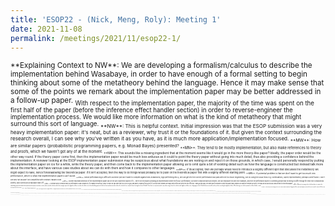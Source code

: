 ```yaml
---
title: 'ESOP22 - (Nick, Meng, Roly): Meeting 1'
date: 2021-11-08
permalink: /meetings/2021/11/esop22-1/
---
```

<sub>
**Explaining Context to NW**: We are developing a formalism/calculus to describe the implementation behind Wasabaye, in order to have enough of a formal setting to begin thinking about some of the metatheory behind the language. Hence it may make sense that some of the points we remark about the implementation paper may be better addressed in a follow-up paper.

<sub>
With respect to the implementation paper, the majority of the time was spent on the first half of the paper (before the inference effect handler section) in order to reverse-engineer the implementation process. We would like more information on what is the kind of metatheory that might surround this sort of language.

<sub>
**NW**: This is helpful context. Initial impression was that the ESOP submission was a very heavy implementation paper: it's neat, but as a reviewer, why trust it or the foundations of it. But given the context surrounding the research overall, I can see why you've written it as you have, as it is much more application/implementation focused.

<sub>
**MW**: How are similar papers (probabilistic programming papers, e.g. Monad Bayes) presented?

<sub>
**MN**: They tend to be mostly implementation, but also make references to theory and proofs, which we haven't got any of at the moment.

<sub>
**NW**: This sounds like a missing ingredient that at the moment seems like it would go in the more theory-like paper? Ideally, the paper order would be the other way round. If the theory paper come first, then the implementation paper would be much less arduous as it could to point the theory paper without going into much detail, thus also providing a confidence behind the implementation. A reviewer looking at the ESOP implementation paper submission may be suspicious about what foundations we are resting on and reject it on those grounds, in which case, I would personally respond by putting the implementation paper on ice for a while, write the theory paper, and then come back to the implementation paper allowing us to omit quite a bit of existing detail such as how the language is constructed but instead talk more about the interface, and have various case studies about we can do with them and how it compares to other languages.

<sub>
**RP**: If its accepted, then we perhaps would need to introduce a slightly different spin that discusses the metatheory we might expect to have, hence foreshadowing the theoretical paper. If it isn't accepted, then the way to do things would probably be to push on the theoretical paper first with a slightly different starting point.

<sub>
**MW**: A potential problem is that we don't want to get too much into performance, which is what real implementation papers can't avoid.

<sub>
**NW**: Whilst performancing is difficult to achieve (we don't want to compete against well-established, high performing PPLs), we can get into the correct performance ball park with not too much engineering, just by using the usual tricks e.g. continuations, cayley representation, perhaps some fusion. I don't see why we wouldn't be competitive with ordinary Haskell code.

<sub>
**RP**: Another important dimension of the implementation paper can be the user-experience aspect of it -- we're not necessarily providing an implementation where the focus is performance, but rather compositionality and models. We can emphasize this with nice examples, and then the performance aspect is something people may be willing to suffer through for these nice compositional benefits, which seems like a reasonable trade-off.

<sub>
**NW**: A reviewer which comments that our performance is bad compared to, for example tensorflow, is easy to rebut: we can state that this is not our goal, and want to establish first a proof-of-concept that reviewers are happy with before we invest time into efficiency. Taking a step back, the battle plan for what we do with the paper really depends on what the reviewers do with it. Perhaps we should discuss ideas behind the theoretical paper.

<sub>
**RP**: What we're trying to do in the formalism is capture the embedding approach behind the implementation paper; the idea is to describe a minimal calculus which has enough support for algebraic effects in order to be able to use the embedding approach that has been implemented, but where the calculus has a simpler formal setting than that of Haskell. Then there's a separate implicit step where we go from this calculus with algebraic effects into a language such as Haskell where we would need to pick an encoding for algebraic effects. We're basing our calculus primarily on Sam Lindley's work.

<sub>
**NW**: So the story you're trying to tell is not so much about modularity of algebraic effects, but what happens when we freeze on a specific subset of effects and try to specialise the calculus.

<sub>
**RP**: That's a fair way to characterise it.

<sub>
**NW**: Then this begs the question "why algebraic effects?". The algebraicity properties are obviously very nice for the predictability of the code, so this is one aspect.

<sub>
**RP**: This is where we don't have a clear picture. If we understood what the metatheory was that we wanted to establish, that would be help. What do you think in that approach?

<sub>
**NW**: From a sceptical point, be careful not to reinvent the algebraic effects wheel all over again but an impoverished version which is too specialised; then we would lose the whole point of algebraic effects. The point seems to be to have extensible and reinterpretable effects. The immutability is an important part of paper, so that's solid. If you're sacrificing on the modularity, that might not be so important if you don't think you're going to have to host a variety of new and different effects as you go.

<sub>
**RP**: Our formalism would like to have enough generality to support ideas such as modular inference algorithms which can be implemented by providing specialised effect handlers and potentially rewriting of the program to have specialised effects that weren't present in the original program.

**____________________________________________________________________**

<sub>
**MW**: What kind of properties are you imagining of the language?

<sub>
**NW**: So you're drawing random values, so we have randomisation going on. Another property is non-determinism -- will there be non-determinism going on i.e. are we choosing from different samples? The next question could be how will probability and non-determinism interact, which is a difficult question (probability and non-determinic choice do not necessarily distribute). True non-determinism is providing a set of possible worlds, any of which can be chosen. This is different from picking a certain world with a certain probability. With non-determinism, we could offer different interpretations of what this means, e.g. one could be "here are 4 different answers and I'm going to tell you what you get", another could be "here are 4 different answers and you get to choose which one you like". If we have probability as an effect working with non-determinism, suppose we pick a randomly distributed value from somewhere, the question then becomes "does this value propagate into the 4 different worlds, or do we need to draw 4 randomly distributed values from those different worlds?". The answer to this question depends on how we want to distribute our probability tree through non-determinism. That then opens up a lot of different avenues and applications - one example is efficiency for instance, e.g. "do we need to maintain 4 copies of the state, or is it enough to maintain one copy of the random value generator?". It could be that we want to do some concurrency in our language, in which case, how do we model that aspect. It could be that the model requires us to say "one of two things happens", and we're not sure which it is. It depends what kinds of problems we want to model. We could also talk about how probability interacts with state, and the same questions arise: once we've picked a random variable and we're modifying some kind of state, and then we pick another random variable, is there a dependency between the state and random variable or not, or is it that we have a global state on the outside and what goes on in the inside doesn't matter. Again, we're asking the same question of how does state distribute through probability.

<sub>
**RP**: Is this related to how monads distribute over each other?

<sub>
**NW**: Exactly, and that is connected to something we call "distributive laws" which are natural transformations between two different monads. So if we have the monad for probabilism and the monad for state, then can we identify the distributive laws: if we have state as `s` and probability as `p`, we're trying to distribute `s . p` to `p . s` or the other way round. Identifying that distributive law pins down the semantics that we're trying to give to algebraic effects. Another way to say that is, we can imagine different ways of implementing this; we can provide the handler for state and the handler for probability, and depending on the order which we execute these, we may end up changing the semantics of the program. Maybe the point is that we want to give the end user the choice of doing both of these things, or maybe we need a proof that shows it doesn't matter what they chose and so we can optimise things. These are all theoretical concerns that we need to dig into, and these are decisions that need to be made about how the language should behave.

<sub>
**RP**: If we had a distributive law between two effects, would this potentially establish that it didn't matter what order we did the handling in?

<sub>
**NW**: It's not that it doesn't matter, it's that it is determined what we want to do i.e. it specifies the behaviour between two effects. If the distributive law is one-way, then it specifies that something in particular will happen when we choose to execute one particular handler after another. If the distributive law is an isomorphism, then we can distribute the handlers either way, in other words executing one handler followed by the other doesn't change the semantics because isomorphically it is the same thing. These are the kind of observations that we need to make, for example, what happens when we raise exceptions inside a probabilistic world. There is a whole category of these things that we need to go through and work out what we want: do we want to give these behaviours flexibility or do we want to specify them. All of these things are things we would have to think about anyway if we don't go down the algebraic effects setting, because when defining a language with probabilism, it's very naive to think that there aren't other effects that going to come into play -- usually these effects just get shoved into the side and someone works that out later on, whereas here we're being very upfront about "there are effects in this world, what are we going to do with it?".

<sub>
**RP**: So algebraic effects gives us enough of a setting to tackle these issues head-on rather than pushing them away which may come back to bite us?

<sub>
**NW**: Exactly, they bite you up-front because we are so explicit about everything that happens. We start thinking with a pure base, and think "if there's anything we want to add, what is it going to be". Even very pragmatically, things like file handling: if we are opening a file to get some input, how does this interact with probability? Does it mean that with some probability that we open a file, or does it mean that we open a file upfront at the beginning of everything? And obviously its the latter, but again, we need to think about how all of these things interact.

<sub>
**MN**: So what are we trying to show -- is it just how probabilistic effects interact with every other effect, or?

<sub>
**NW**: From reading the paper that you have, the research interest is that you're trying to design a DSL for probabilistic effects/models. I wouldn't try to be super general and answer the question "how do all effects interact with everything else", that's too large a topic. If i were starting from scratch, I would want to do a survey of other probabilistic languages and what kind of language features they have that we would want to support, e.g. do they bother with non-determinism at all, do they have IO, what are their approaches to these different things and what are the trade-offs that they've made, and this will help us understand the kind of effects that we want to model and how we are supposed to do it informed with all of this theory that we have.

<sub>
**RP**: If we take compositional inference algorithms to be a requirement, and we have a minimal amount of features that we know those algorithms are going to need, then that gives us a minimal amount of effects that we'd need to consider the interactions of this.

<sub>
**NW**: A good starting point for the general theory you'd need to like into is the paper [Reasoning about Effect Interaction by Fusion (ICFP '21) - Zhixuan Yang, Nicolas Wu](https://yangzhixuan.github.io/pdf/fused-reasoning-appendices.pdf) which talks about the fusion of effects, distribution, and how laws interact then.

<sub>
**RP**: This is also a relevant paper: [Distributive interaction of algebraic effects](https://ora.ox.ac.uk/objects/uuid:66106628-0a71-4564-bc34-c398db766818).

<sub>
**MW**: **NW**, are you therefore saying, that no matter the way we are doing a particular application this, it always comes down to the specific effects that the problem supports, and the general expectation that we need to reason about interactions with other effects?

<sub>
**NW**: Yes, the algebraic effects story has been so far focused on the very generalised story about how effects interact in general. This is a great case study on designing a language with algebraic effects in mind from the ground up, and it's usefulness will become not just a study of algebraic effects in their own right, but how do we go about designing a DSL with specific desired requirements. If we've learned anything about effects, it's "we'll understand _these_ specific interactions first, compose them, and then we're done" -- that's the hope. So it would be mistake to think about how every possible effect in the world would interact. It's better to state our requirements, and then think "how do these things interact", look at how the operations from different families of effects behave, and then specify that concretely with how the handleres interact.

<sub>
From a software engineering perspective, we could imagine two different effects for example state and probability. We could implement these two as two separate algebraic effects, one specifying state and one specifying probability, and then the choice in the order of composing their handlers will change the semantics that we have. The other approach is to handle both effects at once; this is not compositional, but if you don't need the compositionality, it opens the possibility to having optimisations for free -- we don't have to rely on interesting fusion properties to make those handlers interact nicely, maybe we can handweave something that is better. Although the whole fusion perspective is that compositionality is king, in practice it's not always needed as perhaps we would strive into something that is a bit too difficult to look for fusion in.

<sub>
**MW**: I'm surprised that this has not been done -  have there been these kinds of demonstrations of the usage of algebraic effects?

<sub>
**NW**: Demonstrations have always been done on the level of a generalised language for effects where the end-user specifies what to do with different effects in different contexts. This is different to designing a bespoke DSL with algebraic effects in mind so that you the designer can more quickly come to the final implementation that you want. I.e. the former is a generous approach: how do we provide general effects and make those interact in interesting ways; the latter is a specialised build for a specialised purpose. We could blindly carry on developing a language for embedded probabilistic models, but we should be using our experience on algebraic effects to help design this, and that doesn't  force us to use the generous approaches actually, it's better to show that sometimes specialisation is a useful thing, and i think that's where we can go here. And this idea hasn't been done. We could argue that Pyro have gone in this direction as they've been lightly inspired by algebraic effects, but my inclination is to stick quite close to the theory and specialise when needs be hence being more heavily inspired by algebraic effects. This then goes into the theory aspect that we were talking about earlier on, i.e. what is the calculus behind this and how does it work out. All these are interesting questions and that to me is the value in this work.

<sub>
**NW**:  Most urgent priority to me is to do a survey of current probabilistic languages with the aim to understand what effects they use and how these effects interact - this will become the background behind whatever paper you write about this topic when designing your own language. I can also imagine this being a table in your own paper expressing here are the features of other languages, and here is why we decided to use the features in our language.

**____________________________________________________________________**

<sub>
**NW**: I think the ESOP paper straddles a little bit into the theory world, but not whole-heartedly, which makes it a bit confusing. I also don't think it's full tilt into the implementation world either. If i were to redirect, I would say the current paper would be much stronger after the theory paper. I could imagine this paper going to a much more applied conference where we're not going to see so much reasoning about the definition of kleisli composition or folding etc, but just what the end result is. In other words, how do we put the pieces together rather than what the pieces are made of.

<sub>
**NW**: I think the paper is more applied than ESOP would generally be, but not applied enough for a software engineering paper.

<sub>
**MN**: I like the idea of an embedding approach to the paper.

<sub>
**NW**: I think that the embedding story could be fleshed out in an ICFP audience type paper, where embeddings themselves are the object of study, and this is a case study of that. In which case, you would go more easy on the implementation side and more harder on embeddings and what that means etc. That's what I mean by the current paper is in a sort of no-man's land.

<sub>
If you were to make this an embedding paper, then I'm not seeing enough definitions of what the model is to start with and where that is grounded, and I'd like to see the reconstruction of how that is made from the beginning. Whereas here, you're showing it by example with use-cases. In the section "Embedding models as algebraic effects" is where you really get running. I feel that at that point (8 pages in), it is too late to have an embedding story, so it feels that embedding is not the focus of the paper. In an embedding version of the paper, I would ask the question "what are the challenges you are trying to solve? why is embedding necessary or difficult? why is this the right way to approach this problem? what would we gain in this approach?"; for an ICFP audience, I would be much more interested in that kind of story -- "why is this model type the right choice in the first place, where does it come from, and what are its properties?".

<sub>
**RP**: Question w.r.t the general algebraic effects approach: say we're using this approach to implement one of these modular inference algorithms as a bunch of handlers, how do you go about checking that the code is correct w.r.t to the things that we're giving semantics to. E.g. if there's a monad we're interpreting, is there an implication that follows from the monad laws that constraints what you implement.

<sub>
**NW**: Yes, the key point is that you need to make sure that the operations are algebraic, i.e. the bind distributions through them appropriately. This is sort of enforced in the Haskell world in the way that signatures are functorial. Giving algebras for these functors then ensures that we respect algebraicity.

<sub>
The way algebraic effects works is that you specify your syntax, and then you apply handlers to that syntax. The way this happens in Haskell is that we specify our syntax as data types, and you implement some handlers around those things, and you should be done. But in practice, there is nothing stopping you from having different operations and handlers in different interleavings; for example, you can imagine having a piece of code that is handled by something which then produces a new piece of code which is then going to have operations around it which is then all handled by something else, and so on. And now we're playing with fire, because this is not what algebraic effect handlers is supposed to do. What you're supposed to have is this clean delineation between all operations as syntax in one place and all semantics in another place: so all our trees get constructed, and we have a chain of handlers uninterrupted with no operations between. Its okay for those operations to generate new syntax trees, as long as there no interleavings of new operations around handlers. When we start putting operations inbetween handlers, you can violate the algebraicity rules, and this is what the whole "scoped effects" work is about: it's about when are algebraicity rules violated, what goes wrong, and how to fix it. An example of this is the `try-catch` example which is classic for algebraic effects. The `catch` is not an operation, it is a handler. What this means is that if we have a piece of code and we're doing a `catch` around that and we continue with a computation, then that `catch` cannot be surrounded by further operations, otherwise we're interleaving operations and handlers, because `catch` is a handler and if we're following that with a `get` operation and then we do some stuff, then we've got operations interleaved with our handler. What goes wrong is that we can get strange interference between the program being interpreted on the inside and the program that we've generated on the outside. We might imagine that there is an outer handler trying to interpret all the effects on the inside of a program, but we may see that we end up violating some algebraicity properties, ending in strange behaviour. Scoped effects are about how to do it safely (which is another can of worms). Reading for this as a more implementation focused paper is [Effect Handlers in Scope (Haskell '14) - Nicolas Wu, Tom Schrijvers, Ralf Hinze](https://dl.acm.org/doi/pdf/10.1145/2633357.2633358?casa_token=iURV1V2DufcAAAAA:Hm2F4g0AYO0IZf178uolQ0cMFnZakKuxznOjBsYHDRq-4ByVqvnykgOEoFn-e-wTf8WgkbuIdsrH6w), and then there's a more theoretical one called [Syntax and Semantics for Operations with Scopes (LICS '18) - Maciej Pirog, Tom Schrijvers, Nicolas Wu](https://dl.acm.org/doi/pdf/10.1145/3209108.3209166).

<sub>
**RP**: I'm not sure whether **MN** is using this pattern in the implementation of inference algorithms, I'm guessing that these would let us know whether some of these algorithms require us to do stuff like this (effects in scope), although the papers suggested will also tell us how to always reformulate the implementation as a clean separation of syntax and handlers that obeys the algebraicity rules.

<sub>
**NW**: Yes

<sub>
**MN**: As i understand it, we're looking to understand how the necessary effects in our language interact, and proving algebraicity properties of our language.

<sub>
**NW**: Yes, if i were you, i would see what effects are already in play in existing probabilistic languages. List the languages, list the effects that they use, and think about how these effects interact with the language. For example, is it always state on the outside, or does state sometimes go on the inside, or do exceptions go on the outside, and in general how do these things distribute. And by even just doing this survey, it will be quite a useful exercise. You may notice that everyone does things a certain way, and why is that in this case? Is it because it's the right way or because it's the easy way. Or you may find that approaches differ in certain aspects. Try to see what the distribution of how things are done is, and this will inform our choices about what we want to do.

<sub>
**RP**: When we talk about probability as an effect, are you talking about the probability monad?

<sub>
**NW**: Yes, what i mean by that is, there would be some operation such as `random` that gives you back a randomly generated value, and lets us access a probability distribution.

**____________________________________________________________________**

<sub>
**RP**: We have various primitive distributions represented as constants i.e. data types. How would you see that fitting into the probability monad.

<sub>
**MN**: That's a good point because I'm using external statistics libraries for sampling, so I don't really know how the probability monad comes in.

<sub>
**NW**: The tldr is that it doesn't matter, it can all be working within the probability monad. The specifics is that if all you provide is a uniform distribution, then you can reconstitute other distributions from that by using ordinary functions. And then the question of "which monad are we working in?" becomes the question of "are we able to have uniformly distributed varibles?", and if we are, then everything comes out of that. The way you do uniformly distributed values is to take two uniformly distributed numbers between 0 and 1, and then you plot those on a circle with an x and y axis, and because we plot on a circle, the angles that you have give rise to two independent normal distributions, and then you can sample from those two distributions off the back of what you've done. This is just one example, but you can do this with beta distributions, gamma distributions etc. This is from the theory perspective i.e. it's enough to have a uniform distribution. From the practical perspective, you might be better off calling from some external C library to get back a result quickly. I would say that this actually goes against the grain of what we're trying to do. To me, what is interesting about probabilistic programming, is that when we're modelling the behaviour of some probabilistic system, what we're really doing is generating a new very specialised probability distribution for that system. So if we can't even build our own nuts and bolts (beta distributions, gamma distributions etc) from other smaller nuts and bolts, then we're in the wrong business.

<sub>
**RP**: That's an interesting point. It's almost like it would be a really good exercise to try and build these nuts and bolts ourselves, it would help our understanding of it, and we may choose to provide an optimisation choice where we instead swap in a C library for these in the actual implementation.

<sub>
**NW**: If there's anything we've learned about how programs optimise, it is that by providing algebras, we facilitate the fusion of algebraic steps into one larger step, where internal optimisations can happen within loop cycle. So if we're robbing ourselves of all of the information about say, how a distribution is built of these smaller parts, then we're removing the ability to see some kind of optimisation that lets us step in and pull out some structure, and use it in an unusual way that lets us optimises.

<sub>
**RP**: So we're turning every basic distribution into a black box essentially whereas some of these optimisations require insight into the implementation.

<sub>
**NW**: Exactly. A spin-off of this project could be to identify scenarios where this is interesting. E.g. we want to have two uniformly distributed values, and it could be more efficient to do something under the hood because of independence. Here's an example: given two uniform values, we can produce two normally distributed values that are independent. Imagine in your code that you are calling from two different normally distributed values, well the black box approach would be to roll four dice to get four uniformly distributed values and make the two normally distributed values. An optimisation may be to realise that we already have two uniform values, so we only need to roll two uniformly distributed dice to get that.

<sub>
**RP**: Having a native implementation of distributions could be helpful.

<sub>
**NW**: The bread and butter of this library should be combining probabilistic values in interesting ways. If we're not introspecting our own syntax and performing optimisations off the back of that, then we've missed a huge trick, because this syntax is ripe and ready to be exposed -- it is algebraic effects after all, and we have got the syntax in our hands.

<sub>
**MN**: Could you summarise what would be a good idea to do w.r.t what you've been talking about.

<sub>
**NW**: A good idea could be a dive into probability theory, and asking yourself something like, how can we efficiently do probability and draw probabilistic values from interesting distributions. For example if we want to draw two normally distributed values one after another independently, under the hood what may happen is you would actually draw two uniform values for the first value and two uniform values for the second value and then carrying on. But we happen to know that we've actually generated four normally distributed values there, but we've discarded two of them, and this would be a huge waste in terms of efficiency. We could investigate if there is a way to recover efficiency knowing what the structure of what everything actually is.

<sub>
**MN**: Could you elaborate on what you meant by being able to represent any distribution as a uniform distribution?

<sub>
**NW**: This is called the [Box-Muller transform](https://en.wikipedia.org/wiki/Box%E2%80%93Muller_transform), which is a standard way of making a normal distribution from a uniform distribution. It is sufficient for it to be of mean 0 and standard deviation 1 because we can scale it. The way we do this is to find two uniformly distributed values between 0 and 1, project these onto a circle, do some maths, and we get two independent normally distributed values from that. If we wanted to get two independent normally distributed values, one way is to perform this algorithm twice (using in total four uniformly distributed values), but a better way would be to perform the algorithm once and use both normally distributed values.

<sub>
**MN**: Is this transform specific to a uniform and normal distribution relationship?

<sub>
**NW**: Yes but it's not as specific as you might imagine. When we start doing things such as beta and gamma distributions, similar things happen. This would be as an orthogonal paper, which is an optimising probability story. One way to tell the first story is "here are some applications and here are some programs that fulfill those applications", another story is "here are some complex probabilistic distributions, and here is how we've managed to do some optimisations behind the scenes because we know how these probabilitic values are being drawn.

<sub>
**MN**: Is this relevant to the probability monad?

<sub>
**NW**: Yes.

<sub>
**RP**: It would be useful to recast some primitive distributions as uniform distributions.

<sub>
**MN**: Any nice resources on implementing distributions as other distributions? I don't actually know how distributions are implemented.

<sub>
**NW**: All distributions end up being built off of smaller mathematical functions. Some basics from [Biological Sequence Analysis](http://www.mcb111.org/w06/durbin_book.pdf) was a good start and how to use the kind of algorithms we want to use, and this book is a good book on bayesian theory [Bayesian Theory C: 316 (Wiley Series in Probability and Statistics)](https://www.amazon.co.uk/Bayesian-Theory-Wiley-Probability-Statistics/dp/0471924164/ref=sr_1_38?crid=CBGVV27BC3BT&keywords=bayesian&qid=1636107529&sprefix=bayesian+%2Caps%2C61&sr=8-38).
